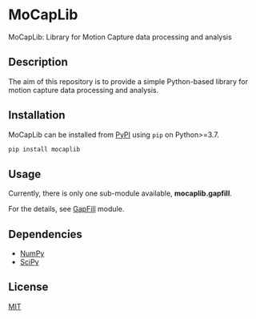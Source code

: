 # MoCapLib
MoCapLib: Library for Motion Capture data processing and analysis

## Description
The aim of this repository is to provide a simple Python-based library for motion capture data processing and analysis.

## Installation
MoCapLib can be installed from [PyPI](https://pypi.org/project/mocaplib/) using ```pip``` on Python>=3.7.

```bash
pip install mocaplib
```

## Usage
Currently, there is only one sub-module available, **mocaplib.gapfill**.

For the details, see [GapFill](https://github.com/mkjung99/gapfill) module.

## Dependencies
- [NumPy](https://numpy.org/)
- [SciPy](https://www.scipy.org/)

## License
[MIT](https://choosealicense.com/licenses/mit/)

